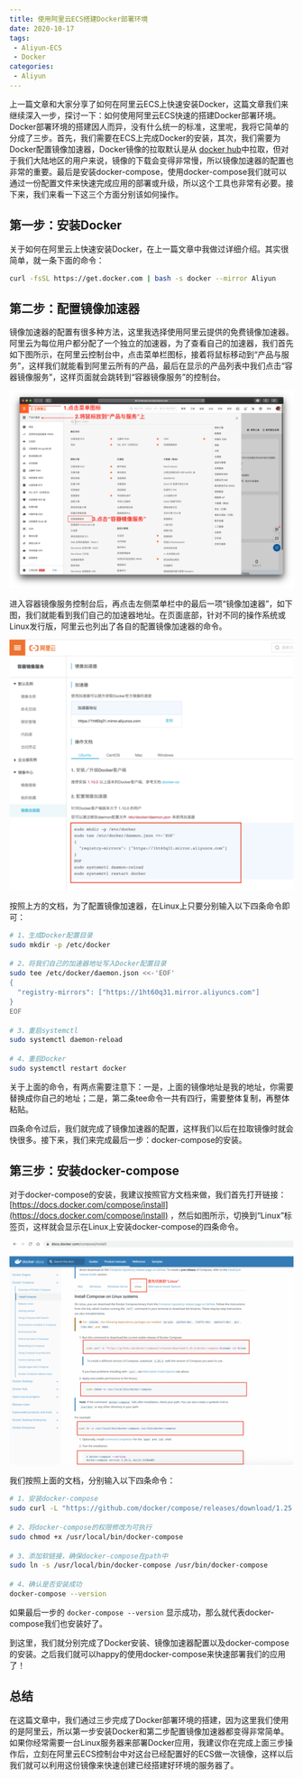 ```yaml
---
title: 使用阿里云ECS搭建Docker部署环境
date: 2020-10-17
tags:
 - Aliyun-ECS
 - Docker
categories: 
 - Aliyun
---
```


上一篇文章和大家分享了如何在阿里云ECS上快速安装Docker，这篇文章我们来继续深入一步，探讨一下：如何使用阿里云ECS快速的搭建Docker部署环境。Docker部署环境的搭建因人而异，没有什么统一的标准，这里呢，我将它简单的分成了三步。首先，我们需要在ECS上完成Docker的安装，其次，我们需要为Docker配置镜像加速器，Docker镜像的拉取默认是从 [docker hub](https://hub.docker.com/)中拉取，但对于我们大陆地区的用户来说，镜像的下载会变得非常慢，所以镜像加速器的配置也非常的重要。最后是安装docker-compose，使用docker-compose我们就可以通过一份配置文件来快速完成应用的部署或升级，所以这个工具也非常有必要。接下来，我们来看一下这三个方面分别该如何操作。
<!-- more -->

## 第一步：安装Docker

关于如何在阿里云上快速安装Docker，在上一篇文章中我做过详细介绍。其实很简单，就一条下面的命令：

```sh
curl -fsSL https://get.docker.com | bash -s docker --mirror Aliyun
```

## 第二步：配置镜像加速器

镜像加速器的配置有很多种方法，这里我选择使用阿里云提供的免费镜像加速器。阿里云为每位用户都分配了一个独立的加速器，为了查看自己的加速器，我们首先如下图所示，在阿里云控制台中，点击菜单栏图标，接着将鼠标移动到“产品与服务”，这样我们就能看到阿里云所有的产品，最后在显示的产品列表中我们点击“容器镜像服务”，这样页面就会跳转到“容器镜像服务”的控制台。

![](/imgs/aliyun/setup-docker-deployment-env-for-aliyun-ecs/1.png)

进入容器镜像服务控制台后，再点击左侧菜单栏中的最后一项“镜像加速器”，如下图，我们就能看到我们自己的加速器地址。在页面底部，针对不同的操作系统或Linux发行版，阿里云也列出了各自的配置镜像加速器的命令。

![](/imgs/aliyun/setup-docker-deployment-env-for-aliyun-ecs/2.png)

按照上方的文档，为了配置镜像加速器，在Linux上只要分别输入以下四条命令即可：

```sh
# 1、生成Docker配置目录
sudo mkdir -p /etc/docker

# 2、将我们自己的加速器地址写入Docker配置目录
sudo tee /etc/docker/daemon.json <<-'EOF'
{
  "registry-mirrors": ["https://1ht60q31.mirror.aliyuncs.com"]
}
EOF

# 3、重启systemctl
sudo systemctl daemon-reload

# 4、重启Docker
sudo systemctl restart docker
```

关于上面的命令，有两点需要注意下：一是，上面的镜像地址是我的地址，你需要替换成你自己的地址；二是，第二条tee命令一共有四行，需要整体复制，再整体粘贴。

四条命令过后，我们就完成了镜像加速器的配置，这样我们以后在拉取镜像时就会快很多。接下来，我们来完成最后一步：docker-compose的安装。

## 第三步：安装docker-compose

对于docker-compose的安装，我建议按照官方文档来做，我们首先打开链接：[https://docs.docker.com/compose/install](https://docs.docker.com/compose/install) ，然后如图所示，切换到“Linux”标签页，这样就会显示在Linux上安装docker-compose的四条命令。

![](/imgs/aliyun/setup-docker-deployment-env-for-aliyun-ecs/3.png)


我们按照上面的文档，分别输入以下四条命令：

```sh
# 1、安装docker-compose
sudo curl -L "https://github.com/docker/compose/releases/download/1.25.5/docker-compose-$(uname -s)-$(uname -m)" -o /usr/local/bin/docker-compose

# 2、将docker-compose的权限修改为可执行
sudo chmod +x /usr/local/bin/docker-compose

# 3、添加软链接，确保docker-compose在path中
sudo ln -s /usr/local/bin/docker-compose /usr/bin/docker-compose

# 4、确认是否安装成功
docker-compose --version
```

如果最后一步的 `docker-compose --version` 显示成功，那么就代表docker-compose我们也安装好了。

到这里，我们就分别完成了Docker安装、镜像加速器配置以及docker-compose的安装。之后我们就可以happy的使用docker-compose来快速部署我们的应用了！

## 总结

在这篇文章中，我们通过三步完成了Docker部署环境的搭建，因为这里我们使用的是阿里云，所以第一步安装Docker和第二步配置镜像加速器都变得非常简单。如果你经常需要一台Linux服务器来部署Docker应用，我建议你在完成上面三步操作后，立刻在阿里云ECS控制台中对这台已经配置好的ECS做一次镜像，这样以后我们就可以利用这份镜像来快速创建已经搭建好环境的服务器了。
